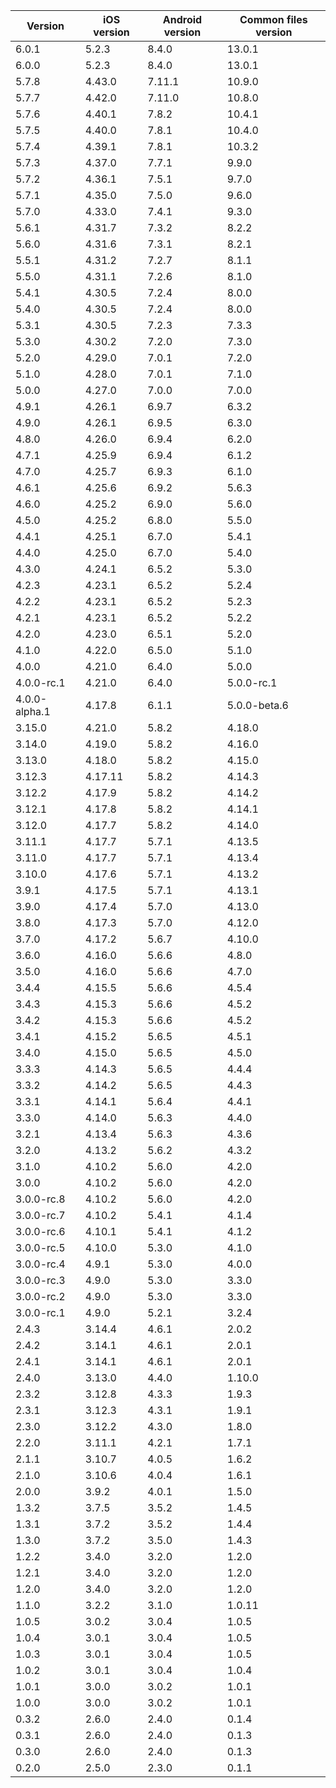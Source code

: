 | Version       | iOS version | Android version | Common files version |
|---------------|-------------|-----------------|----------------------|
| 6.0.1 | 5.2.3 | 8.4.0 | 13.0.1 |
| 6.0.0 | 5.2.3 | 8.4.0 | 13.0.1 |
| 5.7.8 | 4.43.0 | 7.11.1 | 10.9.0 |
| 5.7.7 | 4.42.0 | 7.11.0 | 10.8.0 |
| 5.7.6 | 4.40.1 | 7.8.2 | 10.4.1 |
| 5.7.5 | 4.40.0 | 7.8.1 | 10.4.0 |
| 5.7.4 | 4.39.1 | 7.8.1 | 10.3.2 |
| 5.7.3         | 4.37.0      | 7.7.1           | 9.9.0                |
| 5.7.2         | 4.36.1      | 7.5.1           | 9.7.0                |
| 5.7.1         | 4.35.0      | 7.5.0           | 9.6.0                |
| 5.7.0         | 4.33.0      | 7.4.1           | 9.3.0                |
| 5.6.1         | 4.31.7      | 7.3.2           | 8.2.2                |
| 5.6.0         | 4.31.6      | 7.3.1           | 8.2.1                |
| 5.5.1         | 4.31.2      | 7.2.7           | 8.1.1                |
| 5.5.0         | 4.31.1      | 7.2.6           | 8.1.0                |
| 5.4.1         | 4.30.5      | 7.2.4           | 8.0.0                |
| 5.4.0         | 4.30.5      | 7.2.4           | 8.0.0                |
| 5.3.1         | 4.30.5      | 7.2.3           | 7.3.3                |
| 5.3.0         | 4.30.2      | 7.2.0           | 7.3.0                |
| 5.2.0         | 4.29.0      | 7.0.1           | 7.2.0                |
| 5.1.0         | 4.28.0      | 7.0.1           | 7.1.0                |
| 5.0.0         | 4.27.0      | 7.0.0           | 7.0.0                |
| 4.9.1         | 4.26.1      | 6.9.7           | 6.3.2                |
| 4.9.0         | 4.26.1      | 6.9.5           | 6.3.0                |
| 4.8.0         | 4.26.0      | 6.9.4           | 6.2.0                |
| 4.7.1         | 4.25.9      | 6.9.4           | 6.1.2                |
| 4.7.0         | 4.25.7      | 6.9.3           | 6.1.0                |
| 4.6.1         | 4.25.6      | 6.9.2           | 5.6.3                |
| 4.6.0         | 4.25.2      | 6.9.0           | 5.6.0                |
| 4.5.0         | 4.25.2      | 6.8.0           | 5.5.0                |
| 4.4.1         | 4.25.1      | 6.7.0           | 5.4.1                |
| 4.4.0         | 4.25.0      | 6.7.0           | 5.4.0                |
| 4.3.0         | 4.24.1      | 6.5.2           | 5.3.0                |
| 4.2.3         | 4.23.1      | 6.5.2           | 5.2.4                |
| 4.2.2         | 4.23.1      | 6.5.2           | 5.2.3                |
| 4.2.1         | 4.23.1      | 6.5.2           | 5.2.2                |
| 4.2.0         | 4.23.0      | 6.5.1           | 5.2.0                |
| 4.1.0         | 4.22.0      | 6.5.0           | 5.1.0                |
| 4.0.0         | 4.21.0      | 6.4.0           | 5.0.0                |
| 4.0.0-rc.1    | 4.21.0      | 6.4.0           | 5.0.0-rc.1           |
| 4.0.0-alpha.1 | 4.17.8      | 6.1.1           | 5.0.0-beta.6         |
| 3.15.0        | 4.21.0      | 5.8.2           | 4.18.0               |
| 3.14.0        | 4.19.0      | 5.8.2           | 4.16.0               |
| 3.13.0        | 4.18.0      | 5.8.2           | 4.15.0               |
| 3.12.3        | 4.17.11     | 5.8.2           | 4.14.3               |
| 3.12.2        | 4.17.9      | 5.8.2           | 4.14.2               |
| 3.12.1        | 4.17.8      | 5.8.2           | 4.14.1               |
| 3.12.0        | 4.17.7      | 5.8.2           | 4.14.0               |
| 3.11.1        | 4.17.7      | 5.7.1           | 4.13.5               |
| 3.11.0        | 4.17.7      | 5.7.1           | 4.13.4               |
| 3.10.0        | 4.17.6      | 5.7.1           | 4.13.2               |
| 3.9.1         | 4.17.5      | 5.7.1           | 4.13.1               |
| 3.9.0         | 4.17.4      | 5.7.0           | 4.13.0               |
| 3.8.0         | 4.17.3      | 5.7.0           | 4.12.0               |
| 3.7.0         | 4.17.2      | 5.6.7           | 4.10.0               |
| 3.6.0         | 4.16.0      | 5.6.6           | 4.8.0                |
| 3.5.0         | 4.16.0      | 5.6.6           | 4.7.0                |
| 3.4.4         | 4.15.5      | 5.6.6           | 4.5.4                |
| 3.4.3         | 4.15.3      | 5.6.6           | 4.5.2                |
| 3.4.2         | 4.15.3      | 5.6.6           | 4.5.2                |
| 3.4.1         | 4.15.2      | 5.6.5           | 4.5.1                |
| 3.4.0         | 4.15.0      | 5.6.5           | 4.5.0                |
| 3.3.3         | 4.14.3      | 5.6.5           | 4.4.4                |
| 3.3.2         | 4.14.2      | 5.6.5           | 4.4.3                |
| 3.3.1         | 4.14.1      | 5.6.4           | 4.4.1                |
| 3.3.0         | 4.14.0      | 5.6.3           | 4.4.0                |
| 3.2.1         | 4.13.4      | 5.6.3           | 4.3.6                |
| 3.2.0         | 4.13.2      | 5.6.2           | 4.3.2                |
| 3.1.0         | 4.10.2      | 5.6.0           | 4.2.0                |
| 3.0.0         | 4.10.2      | 5.6.0           | 4.2.0                |
| 3.0.0-rc.8    | 4.10.2      | 5.6.0           | 4.2.0                |
| 3.0.0-rc.7    | 4.10.2      | 5.4.1           | 4.1.4                |
| 3.0.0-rc.6    | 4.10.1      | 5.4.1           | 4.1.2                |
| 3.0.0-rc.5    | 4.10.0      | 5.3.0           | 4.1.0                |
| 3.0.0-rc.4    | 4.9.1       | 5.3.0           | 4.0.0                |
| 3.0.0-rc.3    | 4.9.0       | 5.3.0           | 3.3.0                |
| 3.0.0-rc.2    | 4.9.0       | 5.3.0           | 3.3.0                |
| 3.0.0-rc.1    | 4.9.0       | 5.2.1           | 3.2.4                |
| 2.4.3         | 3.14.4      | 4.6.1           | 2.0.2                |
| 2.4.2         | 3.14.1      | 4.6.1           | 2.0.1                |
| 2.4.1         | 3.14.1      | 4.6.1           | 2.0.1                |
| 2.4.0         | 3.13.0      | 4.4.0           | 1.10.0               |
| 2.3.2         | 3.12.8      | 4.3.3           | 1.9.3                |
| 2.3.1         | 3.12.3      | 4.3.1           | 1.9.1                |
| 2.3.0         | 3.12.2      | 4.3.0           | 1.8.0                |
| 2.2.0         | 3.11.1      | 4.2.1           | 1.7.1                |
| 2.1.1         | 3.10.7      | 4.0.5           | 1.6.2                |
| 2.1.0         | 3.10.6      | 4.0.4           | 1.6.1                |
| 2.0.0         | 3.9.2       | 4.0.1           | 1.5.0                |
| 1.3.2         | 3.7.5       | 3.5.2           | 1.4.5                |
| 1.3.1         | 3.7.2       | 3.5.2           | 1.4.4                |
| 1.3.0         | 3.7.2       | 3.5.0           | 1.4.3                |
| 1.2.2         | 3.4.0       | 3.2.0           | 1.2.0                |
| 1.2.1         | 3.4.0       | 3.2.0           | 1.2.0                |
| 1.2.0         | 3.4.0       | 3.2.0           | 1.2.0                |
| 1.1.0         | 3.2.2       | 3.1.0           | 1.0.11               |
| 1.0.5         | 3.0.2       | 3.0.4           | 1.0.5                |
| 1.0.4         | 3.0.1       | 3.0.4           | 1.0.5                |
| 1.0.3         | 3.0.1       | 3.0.4           | 1.0.5                |
| 1.0.2         | 3.0.1       | 3.0.4           | 1.0.4                |
| 1.0.1         | 3.0.0       | 3.0.2           | 1.0.1                |
| 1.0.0         | 3.0.0       | 3.0.2           | 1.0.1                |
| 0.3.2         | 2.6.0       | 2.4.0           | 0.1.4                |
| 0.3.1         | 2.6.0       | 2.4.0           | 0.1.3                |
| 0.3.0         | 2.6.0       | 2.4.0           | 0.1.3                |
| 0.2.0         | 2.5.0       | 2.3.0           | 0.1.1                |
